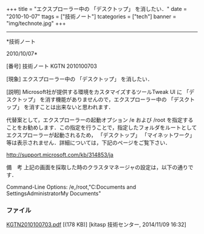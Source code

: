 ﻿+++
title = "エクスプローラー中の 「デスクトップ」 を消したい．"
date = "2010-10-07"
ttags = ["技術ノート"]
tcategories = ["tech"]
banner = "img/technote.jpg"
+++

-----------------------------------------------------------------------------------------------------------------------------

*技術ノート

2010/10/07*


[番号]
技術ノート KGTN 2010100703

[現象]
エクスプローラー中の 「デスクトップ」 を消したい．

[説明]
Microsoft社が提供する環境をカスタマイズするツールTweak UI に
「デスクトップ」 を消す機能がありませんので，エクスプローラー中の
「デスクトップ」 を消すことは出来ないと思われます．

代替案として，エクスプローラーの起動オプション /e および /root
を指定することをお勧めします．この指定を行うことで，指定したフォルダをルートとしてエクスプローラーが起動されるため，
「デスクトップ」 「マイネットワーク」
等は表示されません．詳細については，下記のページをご覧下さい．

<http://support.microsoft.com/kb/314853/ja>

備　考
上記の画面を採取した時のクラスタマネージャの設定は，以下の通りです．

Command-Line Options: /e,/root,"C:Documents and
SettingsAdministratorMy Documents"


### ファイル

 
 


[KGTN2010100703.pdf](http://techreport.kitasp.net/attachments/download/1767/KGTN2010100703.pdf)
 [(178 KB)] [kitasp 技術センター, 2014/11/09
16:32]


 


 

